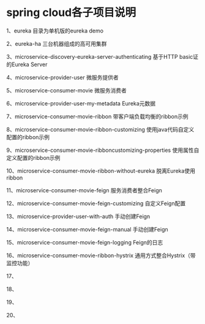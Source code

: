 # spring cloud各子项目说明

1、eureka	目录为单机版的eureka demo

2、eureka-ha	三台机器组成的高可用集群

3、microservice-discovery-eureka-server-authenticating	基于HTTP basic证的Eureka Server

4、microservice-provider-user	微服务提供者

5、microservice-consumer-movie	微服务消费者

6、microservice-provider-user-my-metadata	Eureka元数据

7、microservice-consumer-movie-ribbon	带客户端负载均衡的ribbon示例

8、microservice-consumer-movie-ribbon-customizing	使用java代码自定义配置的ribbon示例

9、microservice-consumer-movie-ribboncustomizing-properties		使用属性自定义配置的ribbon示例

10、microservice-consumer-movie-ribbon-without-eureka	脱离Eureka使用ribbon

11、microservice-consumer-movie-feign	服务消费者整合Feign

12、microservice-consumer-movie-feign-customizing	自定义Feign配置

13、microservice-provider-user-with-auth	手动创建Feign

14、microservice-consumer-movie-feign-manual	手动创建Feign

15、microservice-consumer-movie-feign-logging		Feign的日志

16、microservice-consumer-movie-ribbon-hystrix		通用方式整合Hystrix（带监控功能）

17、

18、

19、

20、

